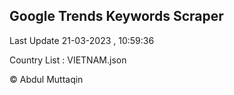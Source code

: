 

## Google Trends Keywords Scraper 
 
Last Update 21-03-2023 , 10:59:36

Country List :
VIETNAM.json



© Abdul Muttaqin 

